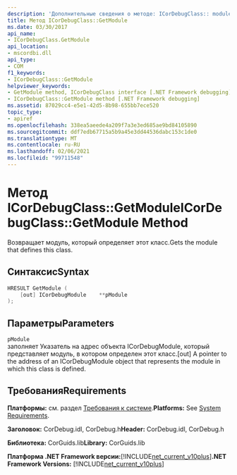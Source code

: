```yaml
---
description: 'Дополнительные сведения о методе: ICorDebugClass:: module'
title: Метод ICorDebugClass::GetModule
ms.date: 03/30/2017
api_name:
- ICorDebugClass.GetModule
api_location:
- mscordbi.dll
api_type:
- COM
f1_keywords:
- ICorDebugClass::GetModule
helpviewer_keywords:
- GetModule method, ICorDebugClass interface [.NET Framework debugging]
- ICorDebugClass::GetModule method [.NET Framework debugging]
ms.assetid: 87029cc4-e5e1-42d5-8b98-655bb7ece520
topic_type:
- apiref
ms.openlocfilehash: 338ea5aeede4a209f7a3e3ed685ae9bd84105890
ms.sourcegitcommit: ddf7edb67715a5b9a45e3dd44536dabc153c1de0
ms.translationtype: MT
ms.contentlocale: ru-RU
ms.lasthandoff: 02/06/2021
ms.locfileid: "99711548"
---
```

# <a name="icordebugclassgetmodule-method"></a><span data-ttu-id="2c377-103">Метод ICorDebugClass::GetModule</span><span class="sxs-lookup"><span data-stu-id="2c377-103">ICorDebugClass::GetModule Method</span></span>

<span data-ttu-id="2c377-104">Возвращает модуль, который определяет этот класс.</span><span class="sxs-lookup"><span data-stu-id="2c377-104">Gets the module that defines this class.</span></span>  
  
## <a name="syntax"></a><span data-ttu-id="2c377-105">Синтаксис</span><span class="sxs-lookup"><span data-stu-id="2c377-105">Syntax</span></span>  
  
```cpp  
HRESULT GetModule (  
    [out] ICorDebugModule    **pModule  
);  
```  
  
## <a name="parameters"></a><span data-ttu-id="2c377-106">Параметры</span><span class="sxs-lookup"><span data-stu-id="2c377-106">Parameters</span></span>  

 `pModule`  
 <span data-ttu-id="2c377-107">заполняет Указатель на адрес объекта ICorDebugModule, который представляет модуль, в котором определен этот класс.</span><span class="sxs-lookup"><span data-stu-id="2c377-107">[out] A pointer to the address of an ICorDebugModule object that represents the module in which this class is defined.</span></span>  
  
## <a name="requirements"></a><span data-ttu-id="2c377-108">Требования</span><span class="sxs-lookup"><span data-stu-id="2c377-108">Requirements</span></span>  

 <span data-ttu-id="2c377-109">**Платформы:** см. раздел [Требования к системе](../../get-started/system-requirements.md).</span><span class="sxs-lookup"><span data-stu-id="2c377-109">**Platforms:** See [System Requirements](../../get-started/system-requirements.md).</span></span>  
  
 <span data-ttu-id="2c377-110">**Заголовок:** CorDebug.idl, CorDebug.h</span><span class="sxs-lookup"><span data-stu-id="2c377-110">**Header:** CorDebug.idl, CorDebug.h</span></span>  
  
 <span data-ttu-id="2c377-111">**Библиотека:** CorGuids.lib</span><span class="sxs-lookup"><span data-stu-id="2c377-111">**Library:** CorGuids.lib</span></span>  
  
 <span data-ttu-id="2c377-112">**Платформа .NET Framework версии:**[!INCLUDE[net_current_v10plus](../../../../includes/net-current-v10plus-md.md)]</span><span class="sxs-lookup"><span data-stu-id="2c377-112">**.NET Framework Versions:** [!INCLUDE[net_current_v10plus](../../../../includes/net-current-v10plus-md.md)]</span></span>
